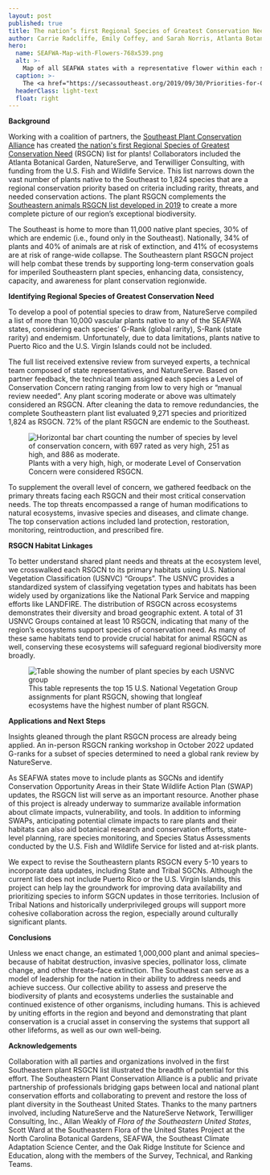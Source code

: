 ```yaml
---
layout: post
published: true
title: The nation’s first Regional Species of Greatest Conservation Need list for plants
author: Carrie Radcliffe, Emily Coffey, and Sarah Norris, Atlanta Botanical Garden
hero:
  name: SEAFWA-Map-with-Flowers-768x539.png
  alt: >-
    Map of all SEAFWA states with a representative flower within each state's lines.
  caption: >-
    The <a href="https://secassoutheast.org/2019/09/30/Priorities-for-Conservation-in-Southeastern-States.html">plant RSGCN list</a> identifies Southeast native plants of shared conservation importance.
  headerClass: light-text
  float: right
---
```

**Background**  

Working with a coalition of partners, the [Southeast Plant Conservation Alliance](https://www.se-pca.org/) has created [the nation's first Regional Species of Greatest Conservation Need](https://www.se-pca.org/southeastern-plants-rsgcn/) (RSGCN) list for plants! Collaborators included the Atlanta Botanical Garden, NatureServe, and Terwilliger Consulting, with funding from the U.S. Fish and Wildlife Service. This list narrows down the vast number of plants native to the Southeast to 1,824 species that are a regional conservation priority based on criteria including rarity, threats, and needed conservation actions. The plant RSGCN complements the [Southeastern animals RSGCN list developed in 2019](https://secassoutheast.org/2019/09/30/Priorities-for-Conservation-in-Southeastern-States.html) to create a more complete picture of our region’s exceptional biodiversity.<!--more-->

The Southeast is home to more than 11,000 native plant species, 30% of which are endemic (i.e., found only in the Southeast). Nationally, 34% of plants and 40% of animals are at risk of extinction, and 41% of ecosystems are at risk of range-wide collapse. The Southeastern plant RSGCN project will help combat these trends by supporting long-term conservation goals for imperiled Southeastern plant species, enhancing data, consistency, capacity, and awareness for plant conservation regionwide. 

**Identifying Regional Species of Greatest Conservation Need**  

To develop a pool of potential species to draw from, NatureServe compiled a list of more than 10,000 vascular plants native to any of the SEAFWA states, considering each species’ G-Rank (global rarity), S-Rank (state rarity) and endemism. Unfortunately, due to data limitations, plants native to Puerto Rico and the U.S. Virgin Islands could not be included. 

The full list received extensive review from surveyed experts, a technical team composed of state representatives, and NatureServe. Based on partner feedback, the technical team assigned each species a Level of Conservation Concern rating ranging from low to very high or “manual review needed”. Any plant scoring moderate or above was ultimately considered an RSGCN. After cleaning the data to remove redundancies, the complete Southeastern plant list evaluated 9,271 species and prioritized 1,824 as RSGCN. 72% of the plant RSGCN are endemic to the Southeast.

<figure>
  <img src="http://secassoutheast.org/images/PlantRSGCNchart.png" alt="Horizontal bar chart counting the number of species by level of conservation concern, with 697 rated as very high, 251 as high, and 886 as moderate."/>
  <figcaption>Plants with a very high, high, or moderate Level of Conservation Concern were considered RSGCN.</figcaption>
</figure>  

To supplement the overall level of concern, we gathered feedback on the primary threats facing each RSGCN and their most critical conservation needs. The top threats encompassed a range of human modifications to natural ecosystems, invasive species and diseases, and climate change. The top conservation actions included land protection, restoration, monitoring, reintroduction, and prescribed fire.

**RSGCN Habitat Linkages**  

To better understand shared plant needs and threats at the ecosystem level, we crosswalked each RSGCN to its primary habitats using U.S. National Vegetation Classification (USNVC) “Groups”. The USNVC provides a standardized system of classifying vegetation types and habitats has been widely used by organizations like the National Park Service and mapping efforts like LANDFIRE. The distribution of RSGCN across ecosystems demonstrates their diversity and broad geographic extent. A total of 31 USNVC Groups contained at least 10 RSGCN, indicating that many of the region’s ecosystems support species of conservation need. As many of these same habitats tend to provide crucial habitat for animal RSGCN as well, conserving these ecosystems will safeguard regional biodiversity more broadly.

<figure>
  <img src="http://secassoutheast.org/images/PlantRSGCNBlogTableSnip_sm.png" alt="Table showing the number of plant species by each USNVC group"/>
  <figcaption>This table represents the top 15 U.S. National Vegetation Group assignments for plant RSGCN, showing that longleaf ecosystems have the highest number of plant RSGCN.</figcaption>
</figure>  

**Applications and Next Steps**  

Insights gleaned through the plant RSGCN process are already being applied. An in-person RSGCN ranking workshop in October 2022 updated G-ranks for a subset of species determined to need a global rank review by NatureServe.

As SEAFWA states move to include plants as SGCNs and identify Conservation Opportunity Areas in their State Wildlife Action Plan (SWAP) updates, the RSGCN list will serve as an important resource. Another phase of this project is already underway to summarize available information about climate impacts, vulnerability, and tools. In addition to informing SWAPs, anticipating potential climate impacts to rare plants and their habitats can also aid botanical research and conservation efforts, state-level planning, rare species monitoring, and Species Status Assessments conducted by the U.S. Fish and Wildlife Service for listed and at-risk plants.

We expect to revise the Southeastern plants RSGCN every 5-10 years to incorporate data updates, including State and Tribal SGCNs. Although the current list does not include Puerto Rico or the U.S. Virgin Islands, this project can help lay the groundwork for improving data availability and prioritizing species to inform SGCN updates in those territories. Inclusion of Tribal Nations and historically underprivileged groups will support more cohesive collaboration across the region, especially around culturally significant plants.

**Conclusions**  

Unless we enact change, an estimated 1,000,000 plant and animal species–because of habitat destruction, invasive species, pollinator loss, climate change, and other threats–face extinction. The Southeast can serve as a model of leadership for the nation in their ability to address needs and achieve success. Our collective ability to assess and preserve the biodiversity of plants and ecosystems underlies the sustainable and continued existence of other organisms, including humans. This is achieved by uniting efforts in the region and beyond and demonstrating that plant conservation is a crucial asset in conserving the systems that support all other lifeforms, as well as our own well-being. 

**Acknowledgements**  

Collaboration with all parties and organizations involved in the first Southeastern plant RSGCN list illustrated the breadth of potential for this effort. The Southeastern Plant Conservation Alliance is a public and private partnership of professionals bridging gaps between local and national plant conservation efforts and collaborating to prevent and restore the loss of plant diversity in the Southeast United States. Thanks to the many partners involved, including NatureServe and the NatureServe Network, Terwilliger Consulting, Inc., Allan Weakly of _Flora of the Southeastern United States_, Scott Ward at the Southeastern Flora of the United States Project at the North Carolina Botanical Gardens, SEAFWA, the Southeast Climate Adaptation Science Center, and the Oak Ridge Institute for Science and Education, along with the members of the Survey, Technical, and Ranking Teams.
